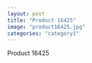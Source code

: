 ```yaml
---
layout: post
title: "Product 16425"
image: "product16425.jpg"
categories: "category1"
---
```

Product 16425
